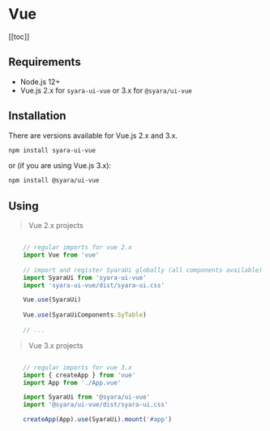 # Vue

<!-- Syara UI is set of tools created to provide developers a easy and fast way to build rich user interfaces with Vue/React components. -->

[[toc]]

## Requirements

* Node.js 12+
* Vue.js 2.x for `syara-ui-vue` or 3.x for `@syara/ui-vue`

## Installation

There are versions available for Vue.js 2.x and 3.x.

<!-- Just navigate to your project's folder, open the terminal and type: -->
``` bash
npm install syara-ui-vue
```

or (if you are using Vue.js 3.x):
``` bash
npm install @syara/ui-vue
```

## Using

> Vue 2.x projects

``` js

    // regular imports for vue 2.x
    import Vue from 'vue'
 
    // import and register SyaraUi globally (all components available)
    import SyaraUi from 'syara-ui-vue'
    import 'syara-ui-vue/dist/syara-ui.css'

    Vue.use(SyaraUi)
    
    Vue.use(SyaraUiComponents.SyTable) 
    
    // ...

```

> Vue 3.x projects

``` js

    // regular imports for vue 3.x
    import { createApp } from 'vue'
    import App from './App.vue'

    import SyaraUi from '@syara/ui-vue'
    import '@syara/ui-vue/dist/syara-ui.css'

    createApp(App).use(SyaraUi).mount('#app')

```
<!-- 
## Source code

> [![github](https://github.com/favicon.ico)](https://github.com/mLandim/vue2-syara-ui) -->